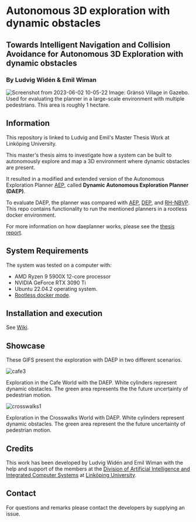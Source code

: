 # Autonomous 3D exploration with dynamic obstacles
## Towards Intelligent Navigation and Collision Avoidance for Autonomous 3D Exploration with dynamic obstacles
### By Ludvig Widén & Emil Wiman
![Screenshot from 2023-06-02 10-05-22](https://github.com/LudvigWiden/daeplanner/assets/78347385/48c0db2c-8e36-4d06-a3f5-5226cdf6cad4)
Image: Gränsö Village in Gazebo. Used for evaluating the planner in a large-scale environment with multiple pedestrians. This area is roughly 1 hectare.

## Information
This repository is linked to Ludvig and Emil's Master Thesis Work at Linköping University.

This master's thesis aims to investigate how a system can be built to autonomously explore and map a 3D environment where dynamic obstacles are present. 

It resulted in a modified and extended version of the Autonomous Exploration Planner [AEP](https://github.com/mseln/aeplanner), called **Dynamic Autonomous Exploration Planner (DAEP)**.

To evaluate DAEP, the planner was compared with [AEP](https://github.com/mseln/aeplanner), [DEP](https://github.com/Zhefan-Xu/DEP), and [RH-NBVP](https://github.com/ethz-asl/nbvplanner). This repo contains functionality to run the mentioned planners in a rootless docker environment.

For more information on how daeplanner works, please see the [thesis report]().

## System Requirements
The system was tested on a computer with:

- AMD Ryzen 9 5900X 12-core processor 
- NVIDIA GeForce RTX 3090 Ti
- Ubuntu 22.04.2 operating system. 
- [Rootless docker mode](https://docs.docker.com/engine/security/rootless/).

## Installation and execution
See [Wiki](https://github.com/LudvigWiden/daeplanner/wiki). 

## Showcase
These GIFS present the exploration with DAEP in two different scenarios.

![cafe3](https://github.com/LudvigWiden/daeplanner/assets/78347385/d8b478c0-bd4e-4794-b290-c087d42f85ec)

Exploration in the Cafe World with the DAEP. White cylinders represent dynamic obstacles. The green area represents the
the future uncertainty of pedestrian motion.

![crosswalks1](https://github.com/LudvigWiden/daeplanner/assets/78347385/de51d86d-9478-4a83-be66-65f0ce6846ce)

Exploration in the Crosswalks World with DAEP. White cylinders represent dynamic obstacles. The green area represent the
the future uncertainty of pedestrian motion.

## Credits
This work has been developed by Ludvig Widén and Emil Wiman with the help and support of the members at the [Division of Artificial Intelligence and Integrated Computer Systems](https://liu.se/en/organisation/liu/ida/aiics) at [Linköping University](https://liu.se/en).

## Contact
For questions and remarks please contact the developers by supplying an issue.
